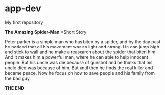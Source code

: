 # app-dev
My first repository

**The Amazing Spider-Man**
*Short Story

Peter parker is a simple man who has biten by a spider, and by the day past he noticed that all his movement was so light and strong. He can jump high and stick to wall
and he make a reasearch about the spider that biten him. And it makes him a powerful man, where he can able to help innocent people. But his uncle was die because of gunshot and he thinks that his uncle died was because of him. But until then he finds the real killer and became peace. Now he focus on how to save people and his family from the bad guy.

**THE END**
